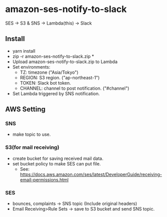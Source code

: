 # amazon-ses-notify-to-slack
SES -> S3 &amp; SNS -> Lambda(this) -> Slack

## Install
* yarn install
* zip -r amazon-ses-notify-to-slack.zip *
* Upload amazon-ses-notify-to-slack.zip to Lambda
* Set environments:
  * TZ: timezone ("Asia/Tokyo")
  * REGION: S3 region. ("ap-northeast-1")
  * TOKEN: Slack bot token.
  * CHANNEL: channel to post notification. ("#channel")
* Set Lambda triggered by SNS notification.

## AWS Setting

### SNS
* make topic to use.

### S3(for mail receiving)
* create bucket for saving received mail data.
* set bucket policy to make SES can put file.
  * See: https://docs.aws.amazon.com/ses/latest/DeveloperGuide/receiving-email-permissions.html

### SES
* bounces, complaints -> SNS topic (Include original headers)
* Email Receiving>Rule Sets -> save to S3 bucket and send SNS topic.
